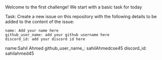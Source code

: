 Welcome to the first challenge! We start with a basic task for today

Task: 
Create a new issue on this repository with the following details to be added to the content of the issue:

```
name: Add your name here
github_user_name: add your github username here
discord_id: add your discord id here
```




name:Sahil Ahmed
github_user_name_: sahilAhmedcse45
discord_id: sahilahmed45

